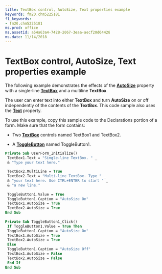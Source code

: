 ```yaml
---
title: TextBox control, AutoSize, Text properties example
keywords: fm20.chm5225181
f1_keywords:
- fm20.chm5225181
ms.prod: office
ms.assetid: a54a63a4-7428-2067-3eaa-aecf20d64428
ms.date: 11/14/2018
---
```



# TextBox control, AutoSize, Text properties example

The following example demonstrates the effects of the **[AutoSize](autosize-property.md)** property with a single-line **[TextBox](textbox-control.md)** and a multiline **TextBox**. 

The user can enter text into either **TextBox** and turn **AutoSize** on or off independently of the contents of the **TextBox**. This code sample also uses the **[Text](text-property-microsoft-forms.md)** property.

To use this example, copy this sample code to the Declarations portion of a form. Make sure that the form contains:

- Two **[TextBox](textbox-control.md)** controls named TextBox1 and TextBox2.
    
- A **[ToggleButton](togglebutton-control.md)** named ToggleButton1.
    

```vb
Private Sub UserForm_Initialize() 
 TextBox1.Text = "Single-line TextBox. " _ 
 & "Type your text here." 
 
 TextBox2.MultiLine = True 
 TextBox2.Text = "Multi-line TextBox. Type " _ 
 & "your text here. Use CTRL+ENTER to start " _ 
 & "a new line." 
 
 ToggleButton1.Value = True 
 ToggleButton1.Caption = "AutoSize On" 
 TextBox1.AutoSize = True 
 TextBox2.AutoSize = True 
End Sub 
 
Private Sub ToggleButton1_Click() 
 If ToggleButton1.Value = True Then 
 ToggleButton1.Caption = "AutoSize On" 
 TextBox1.AutoSize = True 
 TextBox2.AutoSize = True 
 Else 
 ToggleButton1.Caption = "AutoSize Off" 
 TextBox1.AutoSize = False 
 TextBox2.AutoSize = False 
 End If 
End Sub
```


